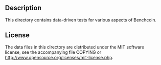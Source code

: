 Description
------------

This directory contains data-driven tests for various aspects of Benchcoin.

License
--------

The data files in this directory are distributed under the MIT software
license, see the accompanying file COPYING or
http://www.opensource.org/licenses/mit-license.php.


